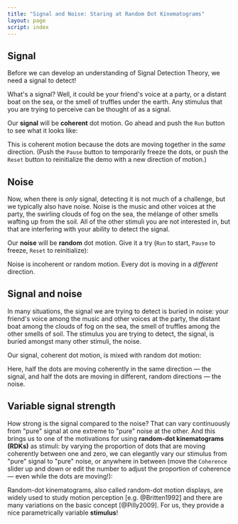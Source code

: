```yaml
---
title: "Signal and Noise: Staring at Random Dot Kinematograms"
layout: page
script: index
---
```


## Signal

Before we can develop an understanding of Signal Detection Theory, we need a signal to detect!

What's a signal? Well, it could be your friend's voice at a party, or a distant boat on the sea, or
the smell of truffles under the earth. Any stimulus that you are trying to perceive can be
thought of as a signal.

Our **signal** will be **coherent** dot motion. Go ahead and push the `Run`
button to see what it looks like:

<sdt-example-human>
  <sdt-control run pause reset></sdt-control>
  <rdk-task count="100" coherence="1" trials="1" probability="1" duration="Infinity"
    wait="0" iti="0"></rdk-task>
</sdt-example-human>

This is coherent motion because the dots are moving together in the *same* direction. (Push the
`Pause` button to temporarily freeze the dots, or push the `Reset` button to reinitialize the demo
with a new direction of motion.)

## Noise

Now, when there is *only* signal, detecting it is not much of a challenge, but we typically also
have noise. Noise is the music and other voices at the party, the swirling clouds of fog on the sea,
the mélange of other smells wafting up from the soil. All of the other stimuli you are not
interested in, but that are interfering with your ability to detect the signal.

Our **noise** will be **random** dot motion. Give it a try (`Run` to start,
`Pause` to freeze, `Reset` to reinitialize):

<sdt-example-human>
  <sdt-control run pause reset></sdt-control>
  <rdk-task count="100" coherence="0" trials="1" probability="1" duration="Infinity"
    wait="0" iti="0"></rdk-task>
</sdt-example-human>

Noise is incoherent or random motion. Every dot is moving in a *different* direction.

## Signal and noise

In many situations, the signal we are trying to detect is buried in noise: your friend's voice among
the music and other voices at the party, the distant boat among the clouds of fog on the sea, the
smell of truffles among the other smells of soil. The stimulus you are trying to detect, the signal,
is buried amongst many other stimuli, the noise.

Our signal, coherent dot motion, is mixed with random dot motion:

<sdt-example-human>
  <sdt-control run pause reset></sdt-control>
  <rdk-task count="100" coherence="0.5" trials="1" probability="1" duration="Infinity"
    wait="0" iti="0"></rdk-task>
</sdt-example-human>

Here, half the dots are moving coherently in the same direction — the signal, and half the dots are
moving in different, random directions — the noise.

## Variable signal strength

How strong is the signal compared to the noise? That can vary continuously from "pure" signal at one
extreme to "pure" noise at the other. And this brings us to one of the motivations for using
**random-dot kinematograms (RDKs)** as stimuli: by varying the proportion of
dots that are moving coherently between one and zero, we can elegantly vary our stimulus from "pure"
signal to "pure" noise, or anywhere in between (move the `Coherence` slider up and down or edit the
number to adjust the proportion of coherence — even while the dots are moving!):

<sdt-example-human>
  <sdt-control run pause reset coherence="0.5"></sdt-control>
  <rdk-task count="100" coherence="0.5" trials="1" probability="1" duration="Infinity"
    wait="0" iti="0"></rdk-task>
</sdt-example-human>

Random-dot kinematograms, also called random-dot motion displays, are widely used to study
motion perception [e.g. @Britten1992] and there are many variations on the basic concept
[@Pilly2009]. For us, they provide a nice parametrically variable **stimulus**!
